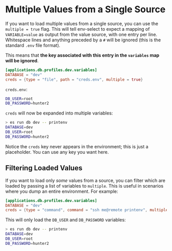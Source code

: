 # Multiple Values from a Single Source

If you want to load multiple values from a single source, you can use the `multiple = true` flag. This will tell env-select to expect a mapping of `VARIABLE=value` as output from the value source, with one entry per line. Whitespace lines and anything preceded by a `#` will be ignored (this is the standard `.env` file format).

This means that **the key associated with this entry in the `variables` map will be ignored**.

```toml
[applications.db.profiles.dev.variables]
DATABASE = "dev"
creds = {type = "file", path = "creds.env", multiple = true}
```

`creds.env`:

```sh
DB_USER=root
DB_PASSWORD=hunter2
```

`creds` will now be expanded into multiple variables:

```sh
> es run db dev -- printenv
DATABASE=dev
DB_USER=root
DB_PASSWORD=hunter2
```

Notice the `creds` key never appears in the environment; this is just a placeholder. You can use any key you want here.

## Filtering Loaded Values

If you want to load only _some_ values from a source, you can filter which are loaded by passing a list of variables to `multiple`. This is useful in scenarios where you dump an entire environment. For example:

```toml
[applications.db.profiles.dev.variables]
DATABASE = "dev"
creds = {type = "command", command = "ssh me@remote printenv", multiple = ["DB_USER", "DB_PASSWORD"]}
```

This will only load the `DB_USER` and `DB_PASSWORD` variables:

```sh
> es run db dev -- printenv
DATABASE=dev
DB_USER=root
DB_PASSWORD=hunter2
```

